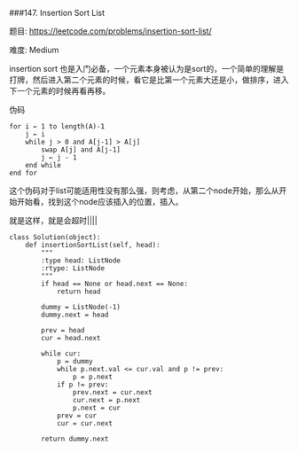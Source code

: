 ###147. Insertion Sort List

题目:
<https://leetcode.com/problems/insertion-sort-list/>


难度:
Medium

insertion sort 也是入门必备，一个元素本身被认为是sort的，一个简单的理解是打牌，然后进入第二个元素的时候，看它是比第一个元素大还是小，做排序，进入下一个元素的时候再看再移。

伪码

```
for i ← 1 to length(A)-1
    j ← i
    while j > 0 and A[j-1] > A[j]
        swap A[j] and A[j-1]
        j ← j - 1
    end while
end for
```

这个伪码对于list可能适用性没有那么强，则考虑，从第二个node开始，那么从开始开始看，找到这个node应该插入的位置，插入。



就是这样，就是会超时||||

```
class Solution(object):
    def insertionSortList(self, head):
        """
        :type head: ListNode
        :rtype: ListNode
        """
        if head == None or head.next == None:
            return head

        dummy = ListNode(-1)
        dummy.next = head

        prev = head 
        cur = head.next

        while cur:
            p = dummy
            while p.next.val <= cur.val and p != prev:
                p = p.next
            if p != prev:
                prev.next = cur.next
                cur.next = p.next
                p.next = cur
            prev = cur
            cur = cur.next

        return dummy.next
```

